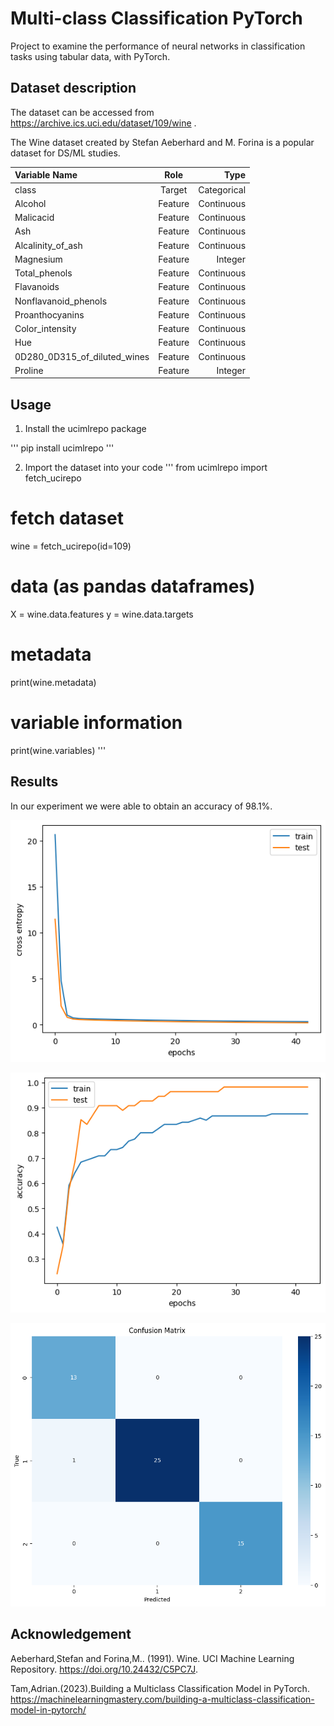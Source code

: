 # Multi-class Classification PyTorch
 Project to examine the performance of neural networks in classification tasks using tabular data, with PyTorch. 


## Dataset description

The dataset can be accessed from <a href="https://archive.ics.uci.edu/dataset/109/wine ">https://archive.ics.uci.edu/dataset/109/wine </a> . 

The Wine dataset created by Stefan Aeberhard and M. Forina is a popular dataset for DS/ML studies.

| Variable Name| Role | Type |
|:-------------|:--------------:|--------------:|
| class      | Target         | Categorical       |
| Alcohol        | Feature       | Continuous         |
| Malicacid        | Feature       | Continuous         |
| Ash        | Feature       | Continuous         |
| Alcalinity_of_ash        | Feature       | Continuous         |
| Magnesium        | Feature       | Integer         |
| Total_phenols       | Feature       | Continuous         |
| Flavanoids       | Feature       | Continuous         |
| Nonflavanoid_phenols        | Feature       | Continuous         |
| Proanthocyanins        | Feature       | Continuous         |
| Color_intensity       | Feature       | Continuous         |
| Hue        | Feature       | Continuous         |
| 0D280_0D315_of_diluted_wines        | Feature       | Continuous         |
| Proline        | Feature       | Integer         |

## Usage

1. Install the ucimlrepo package
   
'''
pip install ucimlrepo
'''

2. Import the dataset into your code
'''
from ucimlrepo import fetch_ucirepo 
  
# fetch dataset 
wine = fetch_ucirepo(id=109) 
  
# data (as pandas dataframes) 
X = wine.data.features 
y = wine.data.targets 
  
# metadata 
print(wine.metadata) 
  
# variable information 
print(wine.variables) 
'''
## Results

In our experiment we were able to obtain an accuracy of 98.1%. 

![Cross-entropy Loss Plot](cross_entropy_loss.png)

![Accuracy Plot](accuracy.png)

![Confusion Matrix](confusion_matrix.png)

## Acknowledgement

Aeberhard,Stefan and Forina,M.. (1991). Wine. UCI Machine Learning Repository. https://doi.org/10.24432/C5PC7J.

Tam,Adrian.(2023).Building a Multiclass Classification Model in PyTorch. https://machinelearningmastery.com/building-a-multiclass-classification-model-in-pytorch/ 


